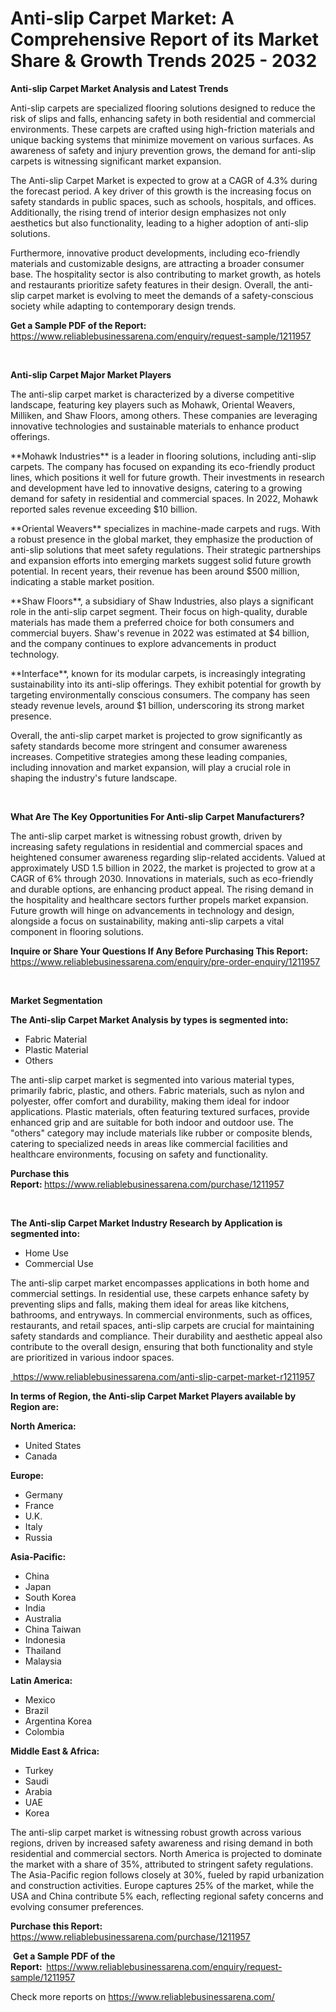 <p><h1>Anti-slip Carpet Market: A Comprehensive Report of its Market Share & Growth Trends 2025 - 2032</h1></p><p><strong>Anti-slip Carpet Market Analysis and Latest Trends</strong></p>
<p><p>Anti-slip carpets are specialized flooring solutions designed to reduce the risk of slips and falls, enhancing safety in both residential and commercial environments. These carpets are crafted using high-friction materials and unique backing systems that minimize movement on various surfaces. As awareness of safety and injury prevention grows, the demand for anti-slip carpets is witnessing significant market expansion.</p><p>The Anti-slip Carpet Market is expected to grow at a CAGR of 4.3% during the forecast period. A key driver of this growth is the increasing focus on safety standards in public spaces, such as schools, hospitals, and offices. Additionally, the rising trend of interior design emphasizes not only aesthetics but also functionality, leading to a higher adoption of anti-slip solutions. </p><p>Furthermore, innovative product developments, including eco-friendly materials and customizable designs, are attracting a broader consumer base. The hospitality sector is also contributing to market growth, as hotels and restaurants prioritize safety features in their design. Overall, the anti-slip carpet market is evolving to meet the demands of a safety-conscious society while adapting to contemporary design trends.</p></p>
<p><strong>Get a Sample PDF of the Report:&nbsp;</strong> <a href="https://www.reliablebusinessarena.com/enquiry/request-sample/1211957?utm_campaign=3286&utm_medium=2&utm_source=Github&utm_content=ia&utm_term=24032025&utm_id=anti-slip-carpet">https://www.reliablebusinessarena.com/enquiry/request-sample/1211957</a></p>
<p>&nbsp;</p>
<p><strong>Anti-slip Carpet Major Market Players</strong></p>
<p><p>The anti-slip carpet market is characterized by a diverse competitive landscape, featuring key players such as Mohawk, Oriental Weavers, Milliken, and Shaw Floors, among others. These companies are leveraging innovative technologies and sustainable materials to enhance product offerings.</p><p>**Mohawk Industries** is a leader in flooring solutions, including anti-slip carpets. The company has focused on expanding its eco-friendly product lines, which positions it well for future growth. Their investments in research and development have led to innovative designs, catering to a growing demand for safety in residential and commercial spaces. In 2022, Mohawk reported sales revenue exceeding $10 billion.</p><p>**Oriental Weavers** specializes in machine-made carpets and rugs. With a robust presence in the global market, they emphasize the production of anti-slip solutions that meet safety regulations. Their strategic partnerships and expansion efforts into emerging markets suggest solid future growth potential. In recent years, their revenue has been around $500 million, indicating a stable market position.</p><p>**Shaw Floors**, a subsidiary of Shaw Industries, also plays a significant role in the anti-slip carpet segment. Their focus on high-quality, durable materials has made them a preferred choice for both consumers and commercial buyers. Shaw's revenue in 2022 was estimated at $4 billion, and the company continues to explore advancements in product technology.</p><p>**Interface**, known for its modular carpets, is increasingly integrating sustainability into its anti-slip offerings. They exhibit potential for growth by targeting environmentally conscious consumers. The company has seen steady revenue levels, around $1 billion, underscoring its strong market presence.</p><p>Overall, the anti-slip carpet market is projected to grow significantly as safety standards become more stringent and consumer awareness increases. Competitive strategies among these leading companies, including innovation and market expansion, will play a crucial role in shaping the industry's future landscape.</p></p>
<p>&nbsp;</p>
<p><strong>What Are The Key Opportunities For Anti-slip Carpet Manufacturers?</strong></p>
<p><p>The anti-slip carpet market is witnessing robust growth, driven by increasing safety regulations in residential and commercial spaces and heightened consumer awareness regarding slip-related accidents. Valued at approximately USD 1.5 billion in 2022, the market is projected to grow at a CAGR of 6% through 2030. Innovations in materials, such as eco-friendly and durable options, are enhancing product appeal. The rising demand in the hospitality and healthcare sectors further propels market expansion. Future growth will hinge on advancements in technology and design, alongside a focus on sustainability, making anti-slip carpets a vital component in flooring solutions.</p></p>
<p><strong>Inquire or Share Your Questions If Any Before Purchasing This Report:</strong> <a href="https://www.reliablebusinessarena.com/enquiry/pre-order-enquiry/1211957?utm_campaign=3286&utm_medium=2&utm_source=Github&utm_content=ia&utm_term=24032025&utm_id=anti-slip-carpet">https://www.reliablebusinessarena.com/enquiry/pre-order-enquiry/1211957</a></p>
<p>&nbsp;</p>
<p><strong>Market Segmentation</strong></p>
<p><strong>The Anti-slip Carpet Market Analysis by types is segmented into:</strong></p>
<p><ul><li>Fabric Material</li><li>Plastic Material</li><li>Others</li></ul></p>
<p><p>The anti-slip carpet market is segmented into various material types, primarily fabric, plastic, and others. Fabric materials, such as nylon and polyester, offer comfort and durability, making them ideal for indoor applications. Plastic materials, often featuring textured surfaces, provide enhanced grip and are suitable for both indoor and outdoor use. The "others" category may include materials like rubber or composite blends, catering to specialized needs in areas like commercial facilities and healthcare environments, focusing on safety and functionality.</p></p>
<p><strong>Purchase this Report:&nbsp;</strong><a href="https://www.reliablebusinessarena.com/purchase/1211957?utm_campaign=3286&utm_medium=2&utm_source=Github&utm_content=ia&utm_term=24032025&utm_id=anti-slip-carpet">https://www.reliablebusinessarena.com/purchase/1211957</a></p>
<p>&nbsp;</p>
<p><strong>The Anti-slip Carpet Market Industry Research by Application is segmented into:</strong></p>
<p><ul><li>Home Use</li><li>Commercial Use</li></ul></p>
<p><p>The anti-slip carpet market encompasses applications in both home and commercial settings. In residential use, these carpets enhance safety by preventing slips and falls, making them ideal for areas like kitchens, bathrooms, and entryways. In commercial environments, such as offices, restaurants, and retail spaces, anti-slip carpets are crucial for maintaining safety standards and compliance. Their durability and aesthetic appeal also contribute to the overall design, ensuring that both functionality and style are prioritized in various indoor spaces.</p></p>
<p><a href="https://www.reliablebusinessarena.com/anti-slip-carpet-market-r1211957?utm_campaign=3286&utm_medium=2&utm_source=Github&utm_content=ia&utm_term=24032025&utm_id=anti-slip-carpet">&nbsp;https://www.reliablebusinessarena.com/anti-slip-carpet-market-r1211957</a></p>
<p><strong>In terms of Region, the Anti-slip Carpet Market Players available by Region are:</strong></p>
<p>
    <p> <strong> North America: </strong>
        <ul>
            <li>United States</li>
            <li>Canada</li>
        </ul>
        </p> 
    <p> <strong> Europe: </strong>
        <ul>
            <li>Germany</li>
            <li>France</li>
            <li>U.K.</li>
            <li>Italy</li>
            <li>Russia</li>
        </ul>
        </p> 
    <p> <strong> Asia-Pacific: </strong>
        <ul>
            <li>China</li>
            <li>Japan</li>
            <li>South Korea</li>
            <li>India</li>
            <li>Australia</li>
            <li>China Taiwan</li>
            <li>Indonesia</li>
            <li>Thailand</li>
            <li>Malaysia</li>
        </ul>
        </p> 
    <p> <strong> Latin America: </strong>
        <ul>
            <li>Mexico</li>
            <li>Brazil</li>
            <li>Argentina Korea</li>
            <li>Colombia</li>
        </ul>
        </p> 
    <p> <strong> Middle East & Africa: </strong>
        <ul>
            <li>Turkey</li>
            <li>Saudi</li>
            <li>Arabia</li>
            <li>UAE</li>
            <li>Korea</li>
        </ul>
    </p>
    </p>
<p><p>The anti-slip carpet market is witnessing robust growth across various regions, driven by increased safety awareness and rising demand in both residential and commercial sectors. North America is projected to dominate the market with a share of 35%, attributed to stringent safety regulations. The Asia-Pacific region follows closely at 30%, fueled by rapid urbanization and construction activities. Europe captures 25% of the market, while the USA and China contribute 5% each, reflecting regional safety concerns and evolving consumer preferences.</p></p>
<p><strong>Purchase this Report: </strong><a href="https://www.reliablebusinessarena.com/purchase/1211957?utm_campaign=3286&utm_medium=2&utm_source=Github&utm_content=ia&utm_term=24032025&utm_id=anti-slip-carpet">https://www.reliablebusinessarena.com/purchase/1211957</a></p>
<p>&nbsp;<strong>Get a Sample PDF of the Report:&nbsp;&nbsp;</strong><a href="https://www.reliablebusinessarena.com/enquiry/request-sample/1211957?utm_campaign=3286&utm_medium=2&utm_source=Github&utm_content=ia&utm_term=24032025&utm_id=anti-slip-carpet">https://www.reliablebusinessarena.com/enquiry/request-sample/1211957</a></p>
<p><strong></strong></p>
<p>Check more reports on <a href="https://www.reliablebusinessarena.com/?utm_campaign=3286&utm_medium=2&utm_source=Github&utm_content=ia&utm_term=24032025&utm_id=anti-slip-carpet">https://www.reliablebusinessarena.com/</a></p>